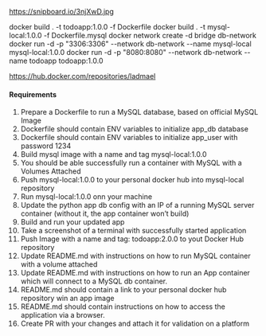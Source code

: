 https://snipboard.io/3njXwD.jpg


docker build . -t todoapp:1.0.0 -f Dockerfile
docker build . -t mysql-local:1.0.0 -f Dockerfile.mysql
docker network create -d bridge db-network
docker run -d -p "3306:3306" --network db-network --name mysql-local mysql-local:1.0.0
docker run -d -p "8080:8080" --network db-network --name todoapp todoapp:1.0.0

https://hub.docker.com/repositories/ladmael

#### Requirements
1. Prepare a Dockerfile to run a MySQL database, based on official MySQL Image
2. Dockerfile should contain ENV variables to initialize app_db database
3. Dockerfile should contain ENV variables to initialize app_user with password 1234
4. Build mysql image with a name and tag mysql-local:1.0.0
5. You should be able successfully run a container with MySQL with a Volumes Attached
6. Push mysql-local:1.0.0 to your personal docker hub into mysql-local repository
7. Run mysql-local:1.0.0 onn your machine
8. Update the python app db config with an IP of a running MySQL server container (without it, the app container won’t build)
9. Build and run your updated app
10. Take a screenshot of a terminal with successfully started application
11. Push Image with a name and tag: todoapp:2.0.0 to yout Docker Hub repository
12. Update README.md with instructions on how to run MySQL container with a volume attached
13. Update README.md with instructions on how to run an App container which will connect to a MySQL db container.
14. README.md should contain a link to your personal docker hub repository win an app image
15. README.md should contain instructions on how to access the application via a browser.
16. Create PR with your changes and attach it for validation on a platform
